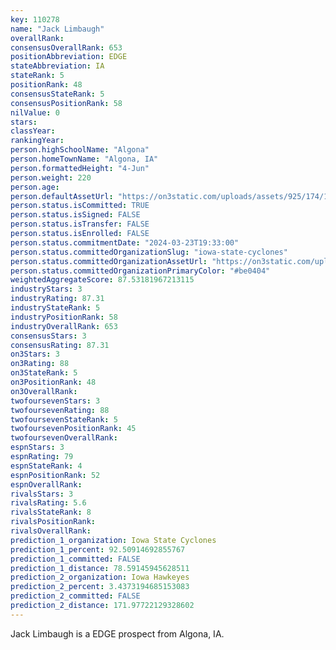 ```yaml
---
key: 110278
name: "Jack Limbaugh"
overallRank: 
consensusOverallRank: 653
positionAbbreviation: EDGE
stateAbbreviation: IA
stateRank: 5
positionRank: 48
consensusStateRank: 5
consensusPositionRank: 58
nilValue: 0
stars: 
classYear: 
rankingYear: 
person.highSchoolName: "Algona"
person.homeTownName: "Algona, IA"
person.formattedHeight: "4-Jun"
person.weight: 220
person.age: 
person.defaultAssetUrl: "https://on3static.com/uploads/assets/925/174/174925.jpg"
person.status.isCommitted: TRUE
person.status.isSigned: FALSE
person.status.isTransfer: FALSE
person.status.isEnrolled: FALSE
person.status.commitmentDate: "2024-03-23T19:33:00"
person.status.committedOrganizationSlug: "iowa-state-cyclones"
person.status.committedOrganizationAssetUrl: "https://on3static.com/uploads/assets/977/149/149977.svg"
person.status.committedOrganizationPrimaryColor: "#be0404"
weightedAggregateScore: 87.53181967213115
industryStars: 3
industryRating: 87.31
industryStateRank: 5
industryPositionRank: 58
industryOverallRank: 653
consensusStars: 3
consensusRating: 87.31
on3Stars: 3
on3Rating: 88
on3StateRank: 5
on3PositionRank: 48
on3OverallRank: 
twofoursevenStars: 3
twofoursevenRating: 88
twofoursevenStateRank: 5
twofoursevenPositionRank: 45
twofoursevenOverallRank: 
espnStars: 3
espnRating: 79
espnStateRank: 4
espnPositionRank: 52
espnOverallRank: 
rivalsStars: 3
rivalsRating: 5.6
rivalsStateRank: 8
rivalsPositionRank: 
rivalsOverallRank: 
prediction_1_organization: Iowa State Cyclones
prediction_1_percent: 92.50914692855767
prediction_1_committed: FALSE
prediction_1_distance: 78.59145945628511
prediction_2_organization: Iowa Hawkeyes
prediction_2_percent: 3.4373194685153083
prediction_2_committed: FALSE
prediction_2_distance: 171.97722129328602
---
```

Jack Limbaugh is a EDGE prospect from Algona, IA.